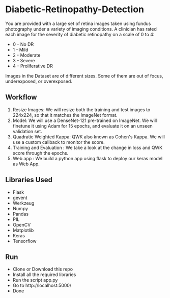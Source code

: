 # Diabetic-Retinopathy-Detection

You are provided with a large set of retina images taken using fundus photography under a variety of imaging conditions.
A clinician has rated each image for the severity of diabetic retinopathy on a scale of 0 to 4:

* 0 - No DR
* 1 - Mild
* 2 - Moderate
* 3 - Severe
* 4 - Proliferative DR 

Images in the Dataset are of different sizes. Some of them are out of focus, underexposed, or overexposed. 

## Workflow
1. Resize Images: We will resize both the training and test images to 224x224, so that it matches the ImageNet format.
2. Model: We will use a DenseNet-121 pre-trained on ImageNet. We will finetune it using Adam for 15 epochs, and evaluate it on an unseen   validation set.
3. Quadratic Weighted Kappa: QWK also known as Cohen's Kappa. We will use a custom callback to monitor the score.
4. Training and Evaluation : We take a look at the change in loss and QWK score through the epochs.
5. Web app : We build a python app using flask to deploy our keras model as Web App.

## Libraries Used
* Flask
* gevent
* Werkzeug
* Numpy
* Pandas
* PIL
* OpenCV
* Matplotlib
* Keras
* Tensorflow

## Run
* Clone or Download this repo
* Install all the required libraries
* Run the script app.py
* Go to http://localhost:5000/
* Done

